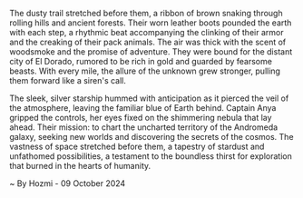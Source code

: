 
The dusty trail stretched before them, a ribbon of brown snaking through rolling hills and ancient forests. Their worn leather boots pounded the earth with each step, a rhythmic beat accompanying the clinking of their armor and the creaking of their pack animals. The air was thick with the scent of woodsmoke and the promise of adventure. They were bound for the distant city of El Dorado, rumored to be rich in gold and guarded by fearsome beasts. With every mile, the allure of the unknown grew stronger, pulling them forward like a siren's call. 

The sleek, silver starship hummed with anticipation as it pierced the veil of the atmosphere, leaving the familiar blue of Earth behind. Captain Anya gripped the controls, her eyes fixed on the shimmering nebula that lay ahead. Their mission: to chart the uncharted territory of the Andromeda galaxy, seeking new worlds and discovering the secrets of the cosmos. The vastness of space stretched before them, a tapestry of stardust and unfathomed possibilities, a testament to the boundless thirst for exploration that burned in the hearts of humanity. 

~ By Hozmi - 09 October 2024
